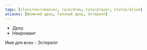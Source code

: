 ```yaml
---
tags: [class/necromancer, race/drow, role/player, status/alive]
aliases: [Вонючий дроу, Грязный дроу, Эстерелл]
---
```


- Дроу
- Некромант

Имя для всех - Эстерелл
